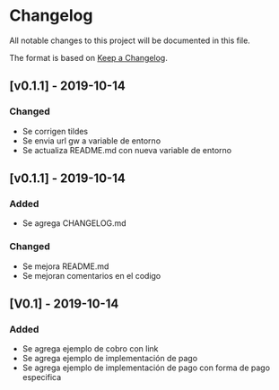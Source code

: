 # Changelog
All notable changes to this project will be documented in this file.

The format is based on [Keep a Changelog](http://keepachangelog.com/en/1.0.0/).

## [v0.1.1] - 2019-10-14
### Changed
- Se corrigen tildes
- Se envia url gw a variable de entorno
- Se actualiza README.md con nueva variable de entorno

## [v0.1.1] - 2019-10-14
### Added
- Se agrega CHANGELOG.md

### Changed
- Se mejora README.md
- Se mejoran comentarios en el codigo


## [V0.1] - 2019-10-14
### Added
- Se agrega ejemplo de cobro con link
- Se agrega ejemplo de implementación de pago
- Se agrega ejemplo de implementación de pago con forma de pago especifica